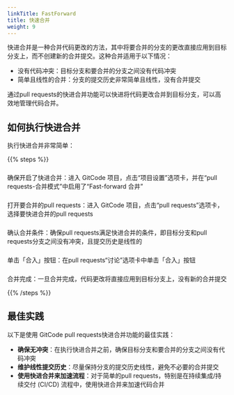 ```yaml
---
linkTitle: FastForward
title: 快速合并
weight: 9
---
```


快进合并是一种合并代码更改的方法，其中将要合并的分支的更改直接应用到目标分支上，而不创建新的合并提交。这种合并适用于以下情况：

- 没有代码冲突：目标分支和要合并的分支之间没有代码冲突
- 简单且线性的合并：分支的提交历史非常简单且线性，没有合并提交

通过pull requests的快进合并功能可以快进将代码更改合并到目标分支，可以高效地管理代码合并。

## 如何执行快进合并

执行快进合并非常简单：

{{% steps %}}

### 
确保开启了快进合并：进入 GitCode 项目，点击“项目设置”选项卡，并在“pull requests-合并模式”中启用了“Fast-forward 合井”

### 
打开要合并的pull requests：进入 GitCode 项目，点击“pull requests”选项卡，选择要快进合并的pull requests

### 
确认合并条件：确保pull requests满足快进合并的条件，即目标分支和pull requests分支之间没有冲突，且提交历史是线性的

### 
单击「合入」按钮：在pull requests“讨论”选项卡中单击「合入」按钮

### 
合并完成：一旦合并完成，代码更改将直接应用到目标分支上，没有新的合并提交

{{% /steps %}}

## 最佳实践

以下是使用 GitCode pull requests快进合并功能的最佳实践：

- **确保无冲突**：在执行快进合并之前，确保目标分支和要合并的分支之间没有代码冲突
- **维护线性提交历史**：尽量保持分支的提交历史线性，避免不必要的合并提交
- **使用快进合并来加速流程**：对于简单的pull requests，特别是在持续集成/持续交付 (CI/CD) 流程中，使用快进合并来加速代码合并